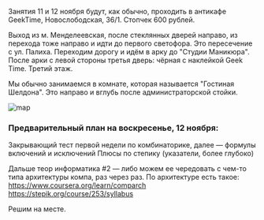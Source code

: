 Занятия 11 и 12 ноября будут, как обычно, проходить в антикафе GeekTime, Новослободская, 36/1. Стопчек 600 рублей.

Выход из м. Менделеевская, после стеклянных дверей направо, из перехода тоже направо и идти до первого светофора. Это пересечение с ул. Палиха. Переходим дорогу и идём в арку до "Студии Маникюра". После арки с левой стороны третья дверь: чёрная с наклейкой Geek Time. Третий этаж.

Мы обычно занимаемся в комнате, которая называется "Гостиная Шелдона". Это направо и вглубь после администраторской стойки.

![map](https://pp.userapi.com/c622517/v622517522/4ccf2/HijHNyPsegI.jpg)

### Предварительный план на воскресенье, 12 ноября:

Закрывающий тест первой недели по комбинаторике, далее  — формулы включений и исключений 
Плюсы по степику (указатели, более глубоко) 

Дальше теор информатика #2 — либо можем ее чередовать с чем-то типа архитектуры компа, раз через раз. По архитектуре есть такое:
https://www.coursera.org/learn/comparch 
https://stepik.org/course/253/syllabus

Решим на месте.
